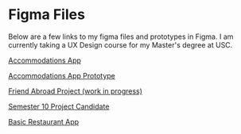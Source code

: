 # Figma Files

Below are a few links to my figma files and prototypes in Figma. I am currently taking a UX Design course for my Master's degree at USC.

[Accommodations App](https://www.figma.com/file/BAYHj461Gh2psp2jn4NTmZ/Accommodations-App?node-id=0%3A1)

[Accommodations App Prototype](https://www.figma.com/proto/BAYHj461Gh2psp2jn4NTmZ/Accommodations-App?node-id=4%3A79&scaling=scale-down&page-id=0%3A1&starting-point-node-id=4%3A79)

[Friend Abroad Project (work in progress)](https://www.figma.com/file/YObHfzYwJI9t4JyqUeWZ2I/Friend-Abroad-Group-Project-(work-in-progress)?node-id=0%3A1)

[Semester 10 Project Candidate](https://www.figma.com/file/Vc6WWV8edRVXJAErVhFQpr/Semester-10-Project-Candidates?node-id=0%3A1)

[Basic Restaurant App](https://www.figma.com/file/2XCZm9FnJA2GTO607vSQ5Z/Restaurant-App?node-id=0%3A1)

